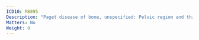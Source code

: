 ```yaml
---
ICD10: M8895
Description: "Paget disease of bone, unspecified: Pelvic region and thigh"
Matters: No
Weight: 0
---
```



